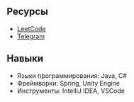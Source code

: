 ## Ресурсы
- [LeetCode](https://leetcode.com/u/niksanhts/)
- [Telegram](https://t.me/kiqita)

## Навыки
- Языки программирования: Java, C#
- Фреймворки: Spring, Unity Engine
- Инструменты: IntelliJ IDEA, VSCode
